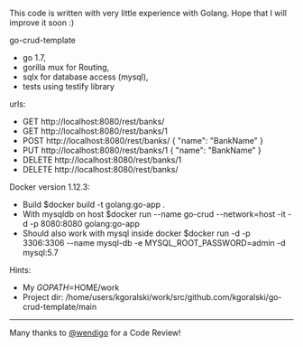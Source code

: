 This code is written with very little experience with Golang. 
Hope that I will improve it soon :)

go-crud-template

 - go 1.7,
 - gorilla mux for Routing,
 - sqlx for database access (mysql),
 - tests using testify library

urls:
 - GET http://localhost:8080/rest/banks/
 - GET http://localhost:8080/rest/banks/1
 - POST http://localhost:8080/rest/banks/ { "name": "BankName" }
 - PUT http://localhost:8080/rest/banks/1 { "name": "BankName" }
 - DELETE http://localhost:8080/rest/banks/1
 - DELETE http://localhost:8080/rest/banks/

Docker version 1.12.3:
 - Build  $docker build -t golang:go-app .
 - With mysqldb on host $docker run --name go-crud --network=host -it -d -p 8080:8080 golang:go-app
 - Should also work with mysql inside docker $docker run -d -p 3306:3306 --name mysql-db -e MYSQL_ROOT_PASSWORD=admin -d mysql:5.7
 
Hints:
 - My $GOPATH=$HOME/work
 - Project dir: /home/users/kgoralski/work/src/github.com/kgoralski/go-crud-template/main

---
Many thanks to [@wendigo](https://github.com/wendigo) for a Code Review!
